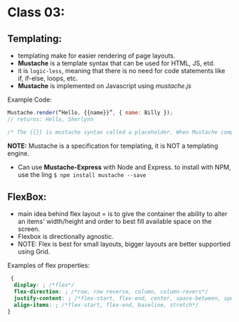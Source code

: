 # Class 03:

## Templating:

- templating make for easier rendering of page layouts.
- **Mustache** is a template syntax that can be used for HTML, JS, etd.
- it is `logic-less`, meaning that there is no need for code statements like if, if-else, loops, etc.
- **Mustache** is implemented on Javascript using _mustache.js_

Example Code:

```js
Mustache.render(“Hello, {{name}}”, { name: Billy });
// returns: Hello, Sherlynn

/* The {{}} is mustache syntax called a placeholder. When Mustache compiles this, it will look for the ‘name’ property in the object, and replace {{ name }} with the actual value, “Billy”.*/
```

**NOTE:** Mustache is a specification for templating, it is NOT a templating engine.

- Can use **Mustache-Express** with Node and Express. to install with NPM, use the ling `$ npm install mustache --save`

## FlexBox:

- main idea behind flex layout = is to give the container the ability to alter an items' width/height and order to best fill available space on the screen.
- Flexbox is directionally agnostic.
- NOTE: Flex is best for small layouts, bigger layouts are better supportied using Grid.

Examples of flex properties:

```css
 {
  display: ; /*flex*/
  flex-direction: ; /*row, row reverse, column, column-revers*/
  justify-content: ; /*flex-start, flex-end, center, space-between, speace-arounds*/
  align-items: ; /*flex-start, flex-end, baseline, stretch*/
}
```
